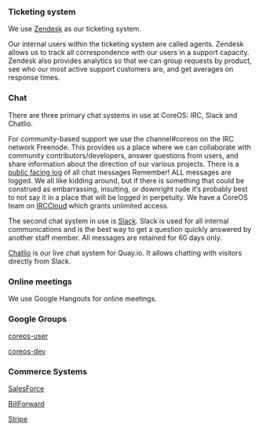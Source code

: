 ### Ticketing system

We use [Zendesk](https://coreos.zendesk.com) as our ticketing system.

Our internal users within the ticketing system are called agents. Zendesk allows us to track all correspondence with our users in a support capacity.  Zendesk also provides analytics so that we can group requests by product, see who our most active support customers are, and get averages on response times.

### Chat

There are three primary chat systems in use at CoreOS: IRC, Slack and Chatlio.

For community-based support we use the channel\#coreos on the IRC network Freenode. This provides us a place where we can collaborate with community contributors/developers, answer questions from users, and share information about the direction of our various projects. There is a [public facing log](https://botbot.me/freenode/coreos/) of all chat messages Remember! ALL messages are logged. We all like kidding around, but if there is something that could be construed as embarrassing, insulting, or downright rude it’s probably best to not say it in a place that will be logged in perpetuity.  We have a CoreOS team on [IRCCloud](https://www.irccloud.com/) which grants unlimited access.

The second chat system in use is [Slack](https://coreos.slack.com/). Slack is used for all internal communications and is the best way to get a question quickly answered by another staff member. All messages are retained for 60 days only.

[Chatlio](https://chatlio.com/) is our live chat system for Quay.io. It allows chatting with visitors directly from Slack.

### Online meetings

We use Google Hangouts for online meetings.

### Google Groups

[coreos-user](https://groups.google.com/forum/#!forum/coreos-user)

[coreos-dev](https://groups.google.com/forum/#!forum/coreos-dev)

### **Commerce Systems**

[SalesForce](https://www.salesforce.com/)

[BillForward](https://app.billforward.net/)

[Stripe](https://stripe.com/)

